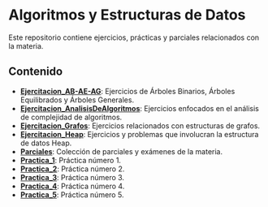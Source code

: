 # Algoritmos y Estructuras de Datos

Este repositorio contiene ejercicios, prácticas y parciales relacionados con la materia.

## Contenido

* **[Ejercitacion_AB-AE-AG](Ejercitacion_AB-AE-AG/)**: Ejercicios de Árboles Binarios, Árboles Equilibrados y Árboles Generales.
* **[Ejercitacion_AnalisisDeAlgoritmos](Ejercitacion_AnalisisDeAlgoritmos/)**: Ejercicios enfocados en el análisis de complejidad de algoritmos.
* **[Ejercitacion_Grafos](Ejercitacion_Grafos/)**: Ejercicios relacionados con estructuras de grafos.
* **[Ejercitacion_Heap](Ejercitacion_Heap/)**: Ejercicios y problemas que involucran la estructura de datos Heap.
* **[Parciales](Parciales/)**: Colección de parciales y exámenes de la materia.
* **[Practica_1](Practica_1/)**: Práctica número 1.
* **[Practica_2](Practica_2/)**: Práctica número 2.
* **[Practica_3](Practica_3/)**: Práctica número 3.
* **[Practica_4](Practica_4/)**: Práctica número 4.
* **[Practica_5](Practica_5/)**: Práctica número 5.
